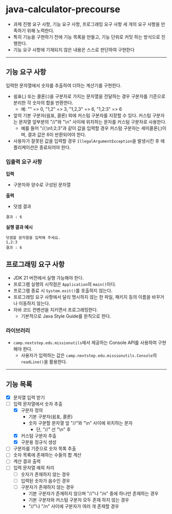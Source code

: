 # java-calculator-precourse
- 과제 진행 요구 사항, 기능 요구 사항, 프로그래밍 요구 사항 세 개의 요구 사항을 만족하기 위해 노력한다.
- 특히 기능을 구현하기 전에 기능 목록을 만들고, 기능 단위로 커밋 하는 방식으로 진행한다.
- 기능 요구 사항에 기재되지 않은 내용은 스스로 판단하여 구현한다

---
## 기능 요구 사항
입력한 문자열에서 숫자를 추출하여 더하는 계산기를 구현한다.

- 쉼표(,) 또는 콜론(:)을 구분자로 가지는 문자열을 전달하는 경우 구분자를 기준으로 분리한 각 숫자의 합을 반환한다.
    - 예: "" => 0, "1,2" => 3, "1,2,3" => 6, "1,2:3" => 6
- 앞의 기본 구분자(쉼표, 콜론) 외에 커스텀 구분자를 지정할 수 있다. 커스텀 구분자는 문자열 앞부분의 "//"와 "\n" 사이에 위치하는 문자를 커스텀 구분자로 사용한다.
    - 예를 들어 "//;\n1;2;3"과 같이 값을 입력할 경우 커스텀 구분자는 세미콜론(;)이며, 결과 값은 6이 반환되어야 한다.
- 사용자가 잘못된 값을 입력할 경우 `IllegalArgumentException`을 발생시킨 후 애플리케이션은 종료되어야 한다.
### 입출력 요구 사항
**입력**
- 구분자와 양수로 구성된 문자열

**출력**
- 덧셈 결과
```
결과 : 6
```
**실행 결과 예시**
```
덧셈할 문자열을 입력해 주세요.
1,2:3
결과 : 6
```
## 프로그래밍 요구 사항
- JDK 21 버전에서 실행 가능해야 한다.
- 프로그램 실행의 시작점은 `Application`의 `main()`이다.
- 프로그램 종료 시 `System.exit()`를 호출하지 않는다.
- 프로그래밍 요구 사항에서 달리 명시하지 않는 한 파일, 패키지 등의 이름을 바꾸거나 이동하지 않는다.
- 자바 코드 컨벤션을 지키면서 프로그래밍한다.
    - 기본적으로 Java Style Guide를 원칙으로 한다.
### 라이브러리
- `camp.nextstep.edu.missionutils`에서 제공하는 Console API를 사용하여 구현해야 한다.
    - 사용자가 입력하는 값은 `camp.nextstep.edu.missionutils.Console`의 `readLine()`을 활용한다.
---
## 기능 목록
- [X] 문자열 입력 받기
- [ ] 입력 문자열에서 숫자 추출
    - [X] 구분자 정의
        - 기본 구분자(쉼표, 콜론)
        - 숫자 구분할 문자열 앞 "//"와 "\n" 사이에 위치하는 문자 
          - 단, "//" 선 "\n" 후
    - [X] 커스텀 구분자 추출
    - [X] 구분용 정규식 생성
- [ ] 구분자를 기준으로 숫자 목록 추출
- [ ] 숫자 목록에 존재하는 수들의 합 계산
- [ ] 계산 결과 출력
- [ ] 입력 문자열 예외 처리
    - [ ] 숫자가 존재하지 않는 경우
    - [ ] 입력된 숫자가 음수인 경우
    - [ ] 구분자가 존재하지 않는 경우
        - 기본 구분자가 존재하지 않으며 "//"나 "/n" 중에 하나만 존재하는 경우
        - 기본 구분자와 커스텀 구분자 모두 존재 하지 않는 경우
        - "//"나 "/n" 사이에 구분자가 여러 개 존재할 경우